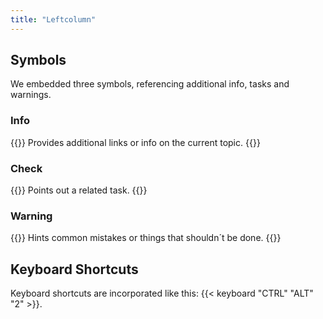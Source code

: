 ```yaml
---
title: "Leftcolumn"
---
```


## Symbols
We embedded three symbols, referencing additional info, tasks and warnings.
### Info
{{<alert class="info" caption="Info">}}
Provides additional links or info on the current topic.
{{</alert>}}
### Check
{{<alert class="check" caption="Check">}}
Points out a related task.
{{</alert>}}
### Warning
{{<alert class="warning" caption="Warning">}}
Hints common mistakes or things that shouldn´t be done.
{{</alert>}}

## Keyboard Shortcuts
Keyboard shortcuts are incorporated like this:  {{< keyboard "CTRL" "ALT" "2" >}}.